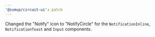 ```yaml
---
'@sumup/circuit-ui': patch
---
```


Changed the "Notify" icon to "NotifyCircle" for the `NotificationInline`, `NotificationToast` and `Input` components.
